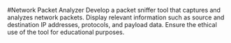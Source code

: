#Network Packet Analyzer
Develop a packet sniffer tool that captures and analyzes network packets. Display relevant information such as source and destination IP addresses, protocols, and payload data.
Ensure the ethical use of the tool for educational purposes.
